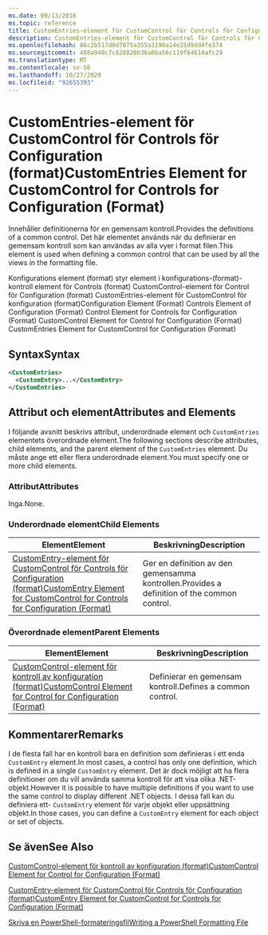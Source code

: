 ```yaml
---
ms.date: 09/13/2016
ms.topic: reference
title: CustomEntries-element för CustomControl för Controls för Configuration (format)
description: CustomEntries-element för CustomControl för Controls för Configuration (format)
ms.openlocfilehash: 86c2b517d0d7075a355a3190a14e25d9dd4fe374
ms.sourcegitcommit: 488a940c7c828820b36a6ba56c119f64614afc29
ms.translationtype: MT
ms.contentlocale: sv-SE
ms.lasthandoff: 10/27/2020
ms.locfileid: "92655393"
---
```

# <a name="customentries-element-for-customcontrol-for-controls-for-configuration-format"></a><span data-ttu-id="8422d-103">CustomEntries-element för CustomControl för Controls för Configuration (format)</span><span class="sxs-lookup"><span data-stu-id="8422d-103">CustomEntries Element for CustomControl for Controls for Configuration (Format)</span></span>

<span data-ttu-id="8422d-104">Innehåller definitionerna för en gemensam kontroll.</span><span class="sxs-lookup"><span data-stu-id="8422d-104">Provides the definitions of a common control.</span></span> <span data-ttu-id="8422d-105">Det här elementet används när du definierar en gemensam kontroll som kan användas av alla vyer i format filen.</span><span class="sxs-lookup"><span data-stu-id="8422d-105">This element is used when defining a common control that can be used by all the views in the formatting file.</span></span>

<span data-ttu-id="8422d-106">Konfigurations element (format) styr element i konfigurations-(format)-kontroll element för Controls (format) CustomControl-element för Control för Configuration (format) CustomEntries-element för CustomControl för konfiguration (format)</span><span class="sxs-lookup"><span data-stu-id="8422d-106">Configuration Element (Format) Controls Element of Configuration (Format) Control Element for Controls for Configuration (Format) CustomControl Element for Control for Configuration (Format) CustomEntries Element for CustomControl for Configuration (Format)</span></span>

## <a name="syntax"></a><span data-ttu-id="8422d-107">Syntax</span><span class="sxs-lookup"><span data-stu-id="8422d-107">Syntax</span></span>

```xml
<CustomEntries>
  <CustomEntry>...</CustomEntry>
</CustomEntries>

```

## <a name="attributes-and-elements"></a><span data-ttu-id="8422d-108">Attribut och element</span><span class="sxs-lookup"><span data-stu-id="8422d-108">Attributes and Elements</span></span>

<span data-ttu-id="8422d-109">I följande avsnitt beskrivs attribut, underordnade element och `CustomEntries` elementets överordnade element.</span><span class="sxs-lookup"><span data-stu-id="8422d-109">The following sections describe attributes, child elements, and the parent element of the `CustomEntries` element.</span></span> <span data-ttu-id="8422d-110">Du måste ange ett eller flera underordnade element.</span><span class="sxs-lookup"><span data-stu-id="8422d-110">You must specify one or more child elements.</span></span>

### <a name="attributes"></a><span data-ttu-id="8422d-111">Attribut</span><span class="sxs-lookup"><span data-stu-id="8422d-111">Attributes</span></span>

<span data-ttu-id="8422d-112">Inga.</span><span class="sxs-lookup"><span data-stu-id="8422d-112">None.</span></span>

### <a name="child-elements"></a><span data-ttu-id="8422d-113">Underordnade element</span><span class="sxs-lookup"><span data-stu-id="8422d-113">Child Elements</span></span>

|<span data-ttu-id="8422d-114">Element</span><span class="sxs-lookup"><span data-stu-id="8422d-114">Element</span></span>|<span data-ttu-id="8422d-115">Beskrivning</span><span class="sxs-lookup"><span data-stu-id="8422d-115">Description</span></span>|
|-------------|-----------------|
|[<span data-ttu-id="8422d-116">CustomEntry-element för CustomControl för Controls för Configuration (format)</span><span class="sxs-lookup"><span data-stu-id="8422d-116">CustomEntry Element for CustomControl for Controls for Configuration (Format)</span></span>](./customentry-element-for-customcontrol-for-controls-for-configuration-format.md)|<span data-ttu-id="8422d-117">Ger en definition av den gemensamma kontrollen.</span><span class="sxs-lookup"><span data-stu-id="8422d-117">Provides a definition of the common control.</span></span>|

### <a name="parent-elements"></a><span data-ttu-id="8422d-118">Överordnade element</span><span class="sxs-lookup"><span data-stu-id="8422d-118">Parent Elements</span></span>

|<span data-ttu-id="8422d-119">Element</span><span class="sxs-lookup"><span data-stu-id="8422d-119">Element</span></span>|<span data-ttu-id="8422d-120">Beskrivning</span><span class="sxs-lookup"><span data-stu-id="8422d-120">Description</span></span>|
|-------------|-----------------|
|[<span data-ttu-id="8422d-121">CustomControl-element för kontroll av konfiguration (format)</span><span class="sxs-lookup"><span data-stu-id="8422d-121">CustomControl Element for Control for Configuration (Format)</span></span>](./customcontrol-element-for-control-for-controls-for-configuration-format.md)|<span data-ttu-id="8422d-122">Definierar en gemensam kontroll.</span><span class="sxs-lookup"><span data-stu-id="8422d-122">Defines a common control.</span></span>|

## <a name="remarks"></a><span data-ttu-id="8422d-123">Kommentarer</span><span class="sxs-lookup"><span data-stu-id="8422d-123">Remarks</span></span>

<span data-ttu-id="8422d-124">I de flesta fall har en kontroll bara en definition som definieras i ett enda `CustomEntry` element.</span><span class="sxs-lookup"><span data-stu-id="8422d-124">In most cases, a control has only one definition, which is defined in a single `CustomEntry` element.</span></span> <span data-ttu-id="8422d-125">Det är dock möjligt att ha flera definitioner om du vill använda samma kontroll för att visa olika .NET-objekt.</span><span class="sxs-lookup"><span data-stu-id="8422d-125">However it is possible to have multiple definitions if you want to use the same control to display different .NET objects.</span></span> <span data-ttu-id="8422d-126">I dessa fall kan du definiera ett- `CustomEntry` element för varje objekt eller uppsättning objekt.</span><span class="sxs-lookup"><span data-stu-id="8422d-126">In those cases, you can define a `CustomEntry` element for each object or set of objects.</span></span>

## <a name="see-also"></a><span data-ttu-id="8422d-127">Se även</span><span class="sxs-lookup"><span data-stu-id="8422d-127">See Also</span></span>

[<span data-ttu-id="8422d-128">CustomControl-element för kontroll av konfiguration (format)</span><span class="sxs-lookup"><span data-stu-id="8422d-128">CustomControl Element for Control for Configuration (Format)</span></span>](./customcontrol-element-for-control-for-controls-for-configuration-format.md)

[<span data-ttu-id="8422d-129">CustomEntry-element för CustomControl för Controls för Configuration (format)</span><span class="sxs-lookup"><span data-stu-id="8422d-129">CustomEntry Element for CustomControl for Controls for Configuration (Format)</span></span>](./customentry-element-for-customcontrol-for-controls-for-configuration-format.md)

[<span data-ttu-id="8422d-130">Skriva en PowerShell-formateringsfil</span><span class="sxs-lookup"><span data-stu-id="8422d-130">Writing a PowerShell Formatting File</span></span>](./writing-a-powershell-formatting-file.md)
